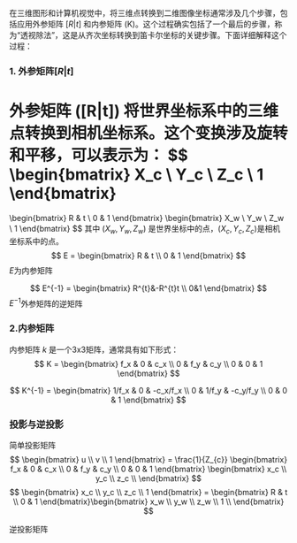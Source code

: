 在三维图形和计算机视觉中，将三维点转换到二维图像坐标通常涉及几个步骤，包括应用外参矩阵 $[R|t]$ 和内参矩阵 \(K\)。这个过程确实包括了一个最后的步骤，称为“透视除法”，这是从齐次坐标转换到笛卡尔坐标的关键步骤。下面详细解释这个过程：

### 1. 外参矩阵$[R|t]$

外参矩阵 \([R|t]\) 将世界坐标系中的三维点转换到相机坐标系。这个变换涉及旋转和平移，可以表示为：
$$
\begin{bmatrix}
X_c \\
Y_c \\
Z_c \\
1
\end{bmatrix}
=
\begin{bmatrix}
R & t \\
0 & 1
\end{bmatrix}
\begin{bmatrix}
X_w \\
Y_w \\
Z_w \\
1
\end{bmatrix} 
$$
其中 $(X_w, Y_w, Z_w)$ 是世界坐标中的点，$(X_c, Y_c, Z_c)$是相机坐标系中的点。
$$
E = \begin{bmatrix}
R & t \\
0 & 1
\end{bmatrix}
$$
$E$为内参矩阵

$$
E^{-1} = \begin{bmatrix}
    R^{t}&-R^{t}t \\
    0&1
\end{bmatrix}
$$
$E^{-1}$外参矩阵的逆矩阵
### 2.内参矩阵

内参矩阵 $k$ 是一个3x3矩阵，通常具有如下形式：
$$
K = \begin{bmatrix}
f_x & 0 & c_x \\
0 & f_y & c_y \\
0 & 0 & 1
\end{bmatrix}
$$

$$
K^{-1} = \begin{bmatrix}
1/f_x & 0 & -c_x/f_x \\
0 & 1/f_y & -c_y/f_y \\
0 & 0 & 1
\end{bmatrix}
$$

### 投影与逆投影
简单投影矩阵
$$
\begin{bmatrix}
    u \\
    v \\
    1
\end{bmatrix} = \frac{1}{Z_{c}} \begin{bmatrix}
    f_x & 0 & c_x \\
    0 & f_y & c_y \\
    0 & 0 & 1
\end{bmatrix} 
\begin{bmatrix}
x_c \\
y_c \\
z_c  \\
\end{bmatrix}
$$
$$
\begin{bmatrix}
    x_c \\
    y_c \\
    z_c \\
    1
\end{bmatrix} = 
\begin{bmatrix}
    R & t \\
0 & 1
\end{bmatrix}\begin{bmatrix}
    x_w \\
    y_w \\
    z_w \\
    1 \\
\end{bmatrix}
$$

逆投影矩阵